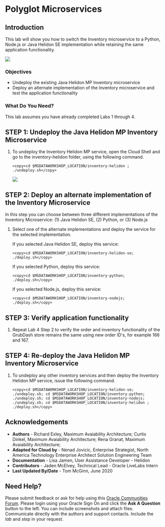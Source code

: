 # Polyglot Microservices
## Introduction

This lab will show you how to switch the Inventory microservice to a Python, Node.js or Java Helidon SE implementation while retaining the same application functionality.

![](images/architecture.png " ")

### Objectives
-   Undeploy the existing Java Helidon MP Inventory microservice
-   Deploy an alternate implementation of the Inventory microservice and test the application functionality

### What Do You Need?

This lab assumes you have already completed Labs 1 through 4.

## **STEP 1**: Undeploy the Java Helidon MP Inventory Microservice

1. To undeploy the Inventory Helidon MP service, open the Cloud Shell and go to the
    inventory-helidon folder, using the following command.

    ```
    <copy>cd $MSDATAWORKSHOP_LOCATION/inventory-helidon ; ./undeploy.sh</copy>
    ```

   ![](images/undeploy-inventory-helidon-mp.png " ")

## **STEP 2**: Deploy an alternate implementation of the Inventory Microservice

In this step you can choose between three different implementations of the Inventory Microservice: (1) Java Helidon SE, (2) Python, or (3) Node.js

1. Select one of the alternate implementations and deploy the service for the selected implementation.  

   If you selected Java Helidon SE, deploy this service:

    ```
    <copy>cd $MSDATAWORKSHOP_LOCATION/inventory-helidon-se; ./deploy.sh</copy>
    ```

   If you selected Python, deploy this service:

    ```
    <copy>cd $MSDATAWORKSHOP_LOCATION/inventory-python; ./deploy.sh</copy>
    ```

   If you selected Node.js, deploy this service:

    ```
    <copy>cd $MSDATAWORKSHOP_LOCATION/inventory-nodejs; ./deploy.sh</copy>
    ```

## **STEP 3**: Verify application functionality

1. Repeat Lab 4 Step 2 to verify the order and inventory functionality of the GrubDash store remains the same using new order ID's, for example 166 and 167.

## **STEP 4**: Re-deploy the Java Helidon MP Inventory Microservice

1. To undeploy any other inventory services and then deploy the Inventory Helidon MP service, issue the following command.

    ```
    <copy>cd $MSDATAWORKSHOP_LOCATION/inventory-helidon-se; ./undeploy.sh; cd $MSDATAWORKSHOP_LOCATION/inventory-python; ./undeploy.sh; cd $MSDATAWORKSHOP_LOCATION/inventory-nodejs; ./undeploy.sh; cd $MSDATAWORKSHOP_LOCATION/inventory-helidon ; ./deploy.sh</copy>
    ```

## Acknowledgements
* **Authors** - Richard Exley, Maximum Avaiability Architecture; Curtis Dinkel, Maximum Avaiability Architecture; Rena Granat, Maximum Avaiability Architecture;
* **Adapted for Cloud by** -  Nenad Jovicic, Enterprise Strategist, North America Technology Enterprise Architect Solution Engineering Team
* **Documentation** - Lisa Jamen, User Assistance Developer - Helidon
* **Contributors** - Jaden McElvey, Technical Lead - Oracle LiveLabs Intern
* **Last Updated By/Date** - Tom McGinn, June 2020

## Need Help?
Please submit feedback or ask for help  using this [Oracle Communities Forum](https://community.oracle.com/tech/developers/categories/building-microservices-with-oracle-converged-database). Please login using your Oracle Sign On and click the **Ask A Question** button to the left.  You can include screenshots and attach files.  Communicate directly with the authors and support contacts.  Include the *lab* and *step* in your request. 
